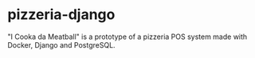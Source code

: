 # pizzeria-django
"I Cooka da Meatball" is a prototype of a pizzeria POS system made with Docker, Django and PostgreSQL.
